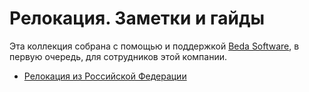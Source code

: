 Релокация. Заметки и гайды
==========================

Эта коллекция собрана с помощью и поддержкой [Beda Software](https://github.com/beda-software), в первую очередь, для сотрудников этой компании.

* [Релокация из Российской Федерации](./from_ru/README.md)
